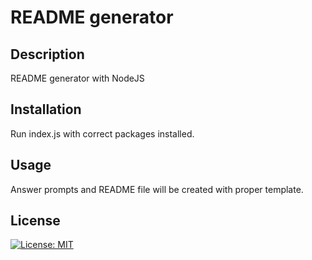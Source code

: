# README generator

## Description
README generator with NodeJS

## Installation
Run index.js with correct packages installed.

## Usage
Answer prompts and README file will be created with proper template.

## License

[![License: MIT](https://img.shields.io/badge/License-MIT-yellow.svg)](https://opensource.org/licenses/MIT)
